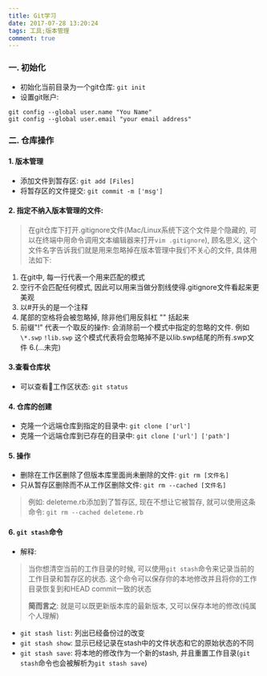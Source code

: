 ```yaml
---
title: Git学习
date: 2017-07-28 13:20:24
tags: 工具;版本管理
comment: true
---
```

### 一. 初始化

+ 初始化当前目录为一个git仓库:  `git init`
+ 设置git账户:

```git
git config --global user.name "You Name"
git config --global user.email "your email address"
```

### 二. 仓库操作

#### 1. 版本管理
+ 添加文件到暂存区: `git add [Files]`
+ 将暂存区的文件提交: `git commit -m ['msg']`

#### 2. 指定不纳入版本管理的文件: 
>在git仓库下打开.gitignore文件(Mac/Linux系统下这个文件是个隐藏的, 可以在终端中用命令调用文本编辑器来打开`vim .gitignore`), 顾名思义, 这个文件名字告诉我们就是用来忽略掉在版本管理中我们不关心的文件, 具体用法如下:
1. 在git中, 每一行代表一个用来匹配的模式
2. 空行不会匹配任何模式, 因此可以用来当做分割线使得.gitignore文件看起来更美观
3. 以#开头的是一个注释
4. 尾部的空格将会被忽略掉, 除非他们用反斜杠 "\" 括起来
5. 前缀"!" 代表一个取反的操作: 会消除前一个模式中指定的忽略的文件. 例如
`\*.swp`
`!lib.swp`
这个模式代表将会忽略掉不是以lib.swp结尾的所有.swp文件
6.(...未完)

#### 3.查看仓库状
+ 可以查看工作区状态: `git status`


#### 4. 仓库的创建
+ 克隆一个远端仓库到指定的目录中: `git clone ['url']`
+ 克隆一个远端仓库到已存在的目录中: `git clone ['url'] ['path']`

#### 5. 操作
+ 删除在工作区删除了但版本库里面尚未删除的文件: `git rm [文件名]`
+ 只从暂存区删除而不从工作区删除文件:   `git rm --cached [文件名]`
> 例如: deleteme.rb添加到了暂存区, 现在不想让它被暂存, 就可以使用这条命令: 
`git rm --cached deleteme.rb`

#### 6. `git stash`命令
+ 解释:
> 当你想清空当前的工作目录的时候, 可以使用`git stash`命令来记录当前的工作目录和暂存区的状态. 这个命令可以保存你的本地修改并且将你的工作目录恢复到和HEAD commit一致的状态
> 
> **简而言之**: 就是可以既更新版本库的最新版本, 又可以保存本地的修改(纯属个人理解)


+ `git stash list`: 列出已经备份过的改变
+ `git stash show`: 显示已经记录在stash中的文件状态和它的原始状态的不同
+ `git stash save`: 将本地的修改作为一个新的stash, 并且重置工作目录(`git stash`命令也会被解析为`git stash save`)
